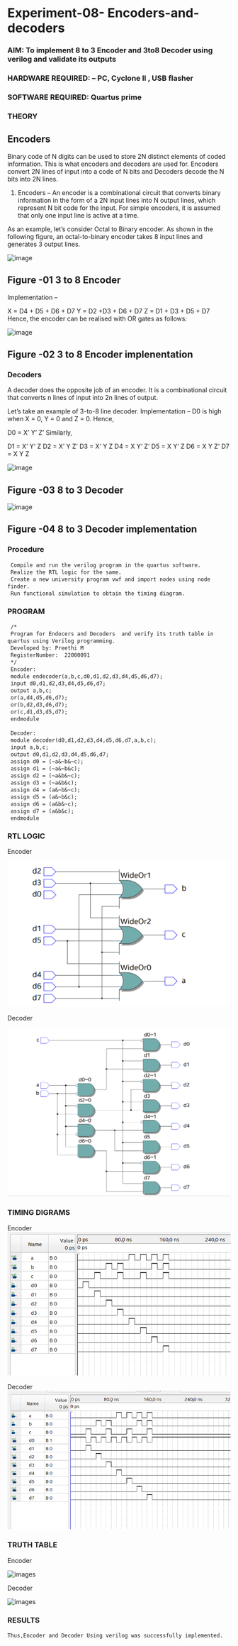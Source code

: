 # Experiment-08- Encoders-and-decoders 
### AIM: To implement 8 to 3 Encoder and  3to8 Decoder using verilog and validate its outputs
### HARDWARE REQUIRED:  – PC, Cyclone II , USB flasher
### SOFTWARE REQUIRED:   Quartus prime
### THEORY 

## Encoders
Binary code of N digits can be used to store 2N distinct elements of coded information. This is what encoders and decoders are used for. Encoders convert 2N lines of input into a code of N bits and Decoders decode the N bits into 2N lines.

1. Encoders –
An encoder is a combinational circuit that converts binary information in the form of a 2N input lines into N output lines, which represent N bit code for the input. For simple encoders, it is assumed that only one input line is active at a time.

As an example, let’s consider Octal to Binary encoder. As shown in the following figure, an octal-to-binary encoder takes 8 input lines and generates 3 output lines.

![image](https://user-images.githubusercontent.com/36288975/171543588-bc0746df-a173-4b35-989e-5fb7d385fe8a.png)
## Figure -01 3 to 8 Encoder 


Implementation –

X = D4 + D5 + D6 + D7
Y = D2 +D3 + D6 + D7
Z = D1 + D3 + D5 + D7 
Hence, the encoder can be realised with OR gates as follows:


![image](https://user-images.githubusercontent.com/36288975/171543740-68403b82-aa93-4c98-9343-f32b14885a2e.png)
## Figure -02 3 to 8 Encoder implenentation 

 ### Decoders 
A decoder does the opposite job of an encoder. It is a combinational circuit that converts n lines of input into 2n lines of output.

Let’s take an example of 3-to-8 line decoder.
Implementation –
D0 is high when X = 0, Y = 0 and Z = 0. Hence,

D0 = X’ Y’ Z’ 
Similarly,

D1 = X’ Y’ Z
D2 = X’ Y Z’
D3 = X’ Y Z
D4 = X Y’ Z’
D5 = X Y’ Z
D6 = X Y Z’
D7 = X Y Z 


![image](https://user-images.githubusercontent.com/36288975/171543978-ee2d0671-2846-40a1-8705-507fd6287a49.png)
## Figure -03 8 to 3 Decoder 



![image](https://user-images.githubusercontent.com/36288975/171543866-5a6eace6-8683-49d7-9c4f-a7cb30ec3035.png)
## Figure -04 8 to 3 Decoder implementation 

### Procedure
     Compile and run the verilog program in the quartus software.
     Realize the RTL logic for the same.
     Create a new university program vwf and import nodes using node finder.
     Run functional simulation to obtain the timing diagram.



### PROGRAM 
     /*
     Program for Endocers and Decoders  and verify its truth table in quartus using Verilog programming.
     Developed by: Preethi M
     RegisterNumber:  22000091
     */
     Encoder:
     module endecoder(a,b,c,d0,d1,d2,d3,d4,d5,d6,d7);
     input d0,d1,d2,d3,d4,d5,d6,d7;
     output a,b,c;
     or(a,d4,d5,d6,d7);
     or(b,d2,d3,d6,d7);
     or(c,d1,d3,d5,d7);
     endmodule

     Decoder:
     module decoder(d0,d1,d2,d3,d4,d5,d6,d7,a,b,c);
     input a,b,c;
     output d0,d1,d2,d3,d4,d5,d6,d7;
     assign d0 = (~a&~b&~c);
     assign d1 = (~a&~b&c);
     assign d2 = (~a&b&~c);
     assign d3 = (~a&b&c);
     assign d4 = (a&~b&~c);
     assign d5 = (a&~b&c);
     assign d6 = (a&b&~c);
     assign d7 = (a&b&c);
     endmodule

### RTL LOGIC  
  Encoder

![images](/images/EncoderRtl.png)
  
  Decoder

![images](/images/DecoderRtl.png)

### TIMING DIGRAMS  
   
   Encoder
  ![images](/images/EncoderSim.png)

  Decoder
  ![images](/images/DecoderSim.png)

### TRUTH TABLE 
   Encoder

   ![images](https://i.imgur.com/RMXlc5n.jpg)

   Decoder

   ![images](https://i.imgur.com/Ob7OGf0.png)

### RESULTS 

    Thus,Encoder and Decoder Using verilog was successfully implemented.
